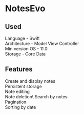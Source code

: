# NotesEvo

## Used
Language - Swift\
Architecture - Model View Controller\
Min version OS - 11.0\
Storage - Core Data

## Features
Create and display notes\
Persistent storage\
Note editing\
Note deletion\ 
Search by notes\
Pagination\
Sorting by date
